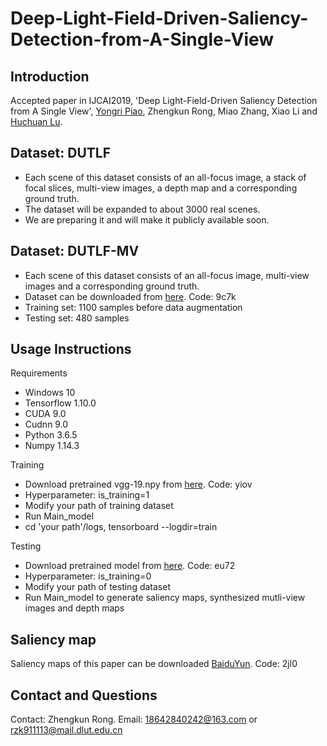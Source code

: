 # Deep-Light-Field-Driven-Saliency-Detection-from-A-Single-View
## Introduction
Accepted paper in IJCAI2019, 'Deep Light-Field-Driven Saliency Detection from A Single View', [Yongri Piao](http://ice.dlut.edu.cn/yrpiao/), Zhengkun Rong, Miao Zhang, Xiao Li and [Huchuan Lu](http://ice.dlut.edu.cn/lu/publications.html).

## Dataset: DUTLF
* Each scene of this dataset consists of an all-focus image, a stack of focal slices, multi-view images, a depth map and a corresponding ground truth.
* The dataset will be expanded to about 3000 real scenes.
* We are preparing it and will make it publicly available soon.

## Dataset: DUTLF-MV
* Each scene of this dataset consists of an all-focus image, multi-view images and a corresponding ground truth.
* Dataset can be downloaded from [here](https://pan.baidu.com/s/1hvrTL4PQp-PZ6QZEl5fH7Q). Code: 9c7k
* Training set: 1100 samples before data augmentation
* Testing set: 480 samples

## Usage Instructions
Requirements
* Windows 10
* Tensorflow 1.10.0
* CUDA 9.0
* Cudnn 9.0
* Python 3.6.5
* Numpy 1.14.3

Training
* Download pretrained vgg-19.npy from [here](https://pan.baidu.com/s/1U6J9XenDOnUvkEzj0ZBmxg). Code: yiov
* Hyperparameter: is_training=1
* Modify your path of training dataset
* Run Main_model
* cd 'your path'/logs, tensorboard --logdir=train

Testing
* Download pretrained model from [here](https://pan.baidu.com/s/1cm5nkdKVHU2vCIqgzlmLMw). Code: eu72
* Hyperparameter: is_training=0
* Modify your path of testing dataset
* Run Main_model to generate saliency maps, synthesized mutli-view images and depth maps
## Saliency map
Saliency maps of this paper can be downloaded [BaiduYun](https://pan.baidu.com/s/1KXG7xRv7WOcSj_NUmbz8cA). Code: 2jl0
## Contact and Questions
Contact: Zhengkun Rong. Email: 18642840242@163.com or rzk911113@mail.dlut.edu.cn
